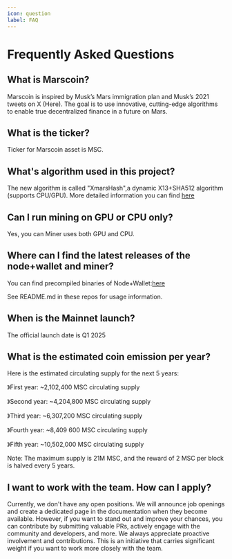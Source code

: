 ```yaml
---
icon: question
label: FAQ
---
```

# Frequently Asked Questions

## What is Marscoin?

Marscoin is inspired by Musk’s Mars immigration plan and Musk’s 2021 tweets on X (Here). The goal is to use innovative, cutting-edge algorithms to enable true decentralized finance in a future on Mars.

## What is the ticker?

Ticker for Marscoin asset is MSC.

## What's algorithm used in this project?

The new algorithm is called "XmarsHash",a dynamic X13+SHA512 algorithm (supports CPU/GPU). More detailed information you can find [here](https://mars)

## Can I run mining on GPU or CPU only?

Yes, you can Miner uses both GPU and CPU.

## Where can I find the latest releases of the node+wallet and miner?

You can find precompiled binaries of Node+Wallet:[here]()

See README.md in these repos for usage information.

## When is the Mainnet launch?

The official launch date is Q1 2025

## What is the estimated coin emission per year?

Here is the estimated circulating supply for the next 5 years:

》First year: ~2,102,400 MSC circulating supply

》Second year: ~4,204,800 MSC circulating supply

》Third year: ~6,307,200 MSC circulating supply

》Fourth year: ~8,409 600 MSC circulating supply

》Fifth year: ~10,502,000 MSC circulating supply

Note: The maximum supply is 21M MSC, and the reward of 2 MSC per block is halved every 5 years.

## I want to work with the team. How can I apply?

Currently, we don't have any open positions. We will announce job openings and create a dedicated page in the documentation when they become available. However, if you want to stand out and improve your chances, you can contribute by submitting valuable PRs, actively engage with the community and developers, and more. We always appreciate proactive involvement and contributions. This is an initiative that carries significant weight if you want to work more closely with the team.
